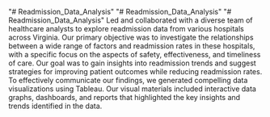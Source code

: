 "# Readmission_Data_Analysis" 
"# Readmission_Data_Analysis" 
"# Readmission_Data_Analysis" 
Led and collaborated with a diverse team of healthcare analysts to explore readmission data from various hospitals across Virginia. Our primary objective was to investigate the relationships between a wide range of factors and readmission rates in these hospitals, with a specific focus on the aspects of safety, effectiveness, and timeliness of care. 
Our goal was to gain insights into readmission trends and suggest strategies for improving patient outcomes while reducing readmission rates.
To effectively communicate our findings, we generated compelling data visualizations using Tableau. Our visual materials included interactive data graphs, dashboards, and reports that highlighted the key insights and trends identified in the data.
